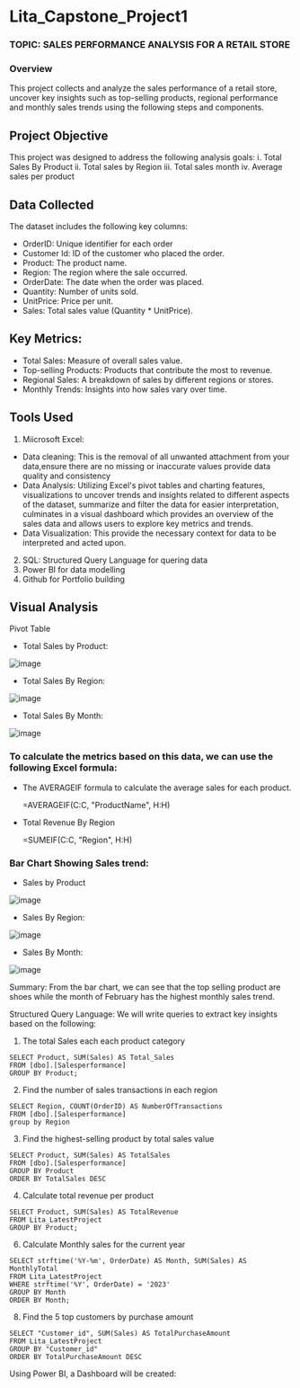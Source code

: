 # Lita_Capstone_Project1

### TOPIC: SALES PERFORMANCE ANALYSIS FOR A RETAIL STORE                                      

### Overview
This project collects and analyze the sales performance of a retail store, uncover key insights such as top-selling products, regional performance and monthly sales trends using the following steps and components.

## Project Objective
This project was designed to address the following analysis goals:
i. Total Sales By Product
ii. Total sales by Region
iii.  Total sales month
iv. Average sales per product

## Data Collected
The dataset includes the following key columns:
- OrderID: Unique identifier for each order
- Customer Id: ID of the customer who placed the order.
- Product: The product name.
- Region: The region where the sale occurred.
- OrderDate: The date when the order was placed.
- Quantity: Number of units sold.
- UnitPrice: Price per unit.
- Sales: Total sales value (Quantity * UnitPrice).

## Key Metrics:
- Total Sales: Measure of overall sales value.
- Top-selling Products: Products that contribute the most to revenue.
- Regional Sales: A breakdown of sales by different regions or stores.
- Monthly Trends: Insights into how sales vary over time.

## Tools Used
1. Miicrosoft Excel:
- Data cleaning: This is the removal of all unwanted attachment from your data,ensure there are no missing or inaccurate values provide data quality and consistency
- Data Analysis: Utilizing Excel's pivot tables and charting features, visualizations to uncover trends and insights related to different aspects of the dataset, summarize and filter the data for easier   interpretation, culminates in a visual dashboard which provides an overview of the sales data and allows users to explore key metrics and trends.
- Data Visualization: This provide the necessary context for data to be interpreted and acted upon.
2. SQL: Structured Query Language for quering data
3. Power BI for data modelling
4. Github for Portfolio building
  
## Visual Analysis
Pivot Table

- Total Sales by Product:

![image](https://github.com/user-attachments/assets/75452e1a-d6f3-4fa6-be35-f87f999fe872)

- Total Sales By Region:

![image](https://github.com/user-attachments/assets/cace9c46-9419-4d1c-8a46-6aa4f7ac7b38)

- Total Sales By Month:

![image](https://github.com/user-attachments/assets/0aa95ab2-4650-4ef6-806f-4ecdb7dade3a)


### To calculate the metrics based on this data, we can use the following Excel formula:

 - The AVERAGEIF formula to calculate the average sales for each product.
   
   =AVERAGEIF(C:C, "ProductName", H:H)

 - Total Revenue By Region
   
   =SUMEIF(C:C, "Region", H:H)

### Bar Chart Showing Sales trend:

- Sales by Product

![image](https://github.com/user-attachments/assets/ebeb192a-75b5-4637-aa2f-96b3b3c5f74e)

- Sales By Region:

![image](https://github.com/user-attachments/assets/4baf45d7-f008-46ed-938e-a5b5565cac68)

- Sales By Month:

![image](https://github.com/user-attachments/assets/f3a87162-51b7-4d9c-ac32-f65b1337f3cf)


Summary: From the bar chart, we can see that the top selling product are shoes while the month of February has the highest monthly sales trend.

Structured Query Language:
We will write queries to extract key insights based on the following:
1. The total Sales each each product category
```
SELECT Product, SUM(Sales) AS Total_Sales
FROM [dbo].[Salesperformance]
GROUP BY Product;
```
2. Find the number of sales transactions in each region
```
SELECT Region, COUNT(OrderID) AS NumberOfTransactions
FROM [dbo].[Salesperformance]
group by Region
```
3. Find the highest-selling product by total sales value
```
SELECT Product, SUM(Sales) AS TotalSales
FROM [dbo].[Salesperformance]
GROUP BY Product
ORDER BY TotalSales DESC
```
4. Calculate total revenue per product
```
SELECT Product, SUM(Sales) AS TotalRevenue
FROM Lita_LatestProject
GROUP BY Product;
```
6. Calculate Monthly sales for the current year
```
SELECT strftime('%Y-%m', OrderDate) AS Month, SUM(Sales) AS MonthlyTotal
FROM Lita_LatestProject
WHERE strftime('%Y', OrderDate) = '2023'
GROUP BY Month
ORDER BY Month;
```
8. Find the 5 top customers by purchase amount
```
SELECT "Customer_id", SUM(Sales) AS TotalPurchaseAmount
FROM Lita_LatestProject
GROUP BY "Customer_id"
ORDER BY TotalPurchaseAmount DESC
```
Using Power BI, a Dashboard will be created:







